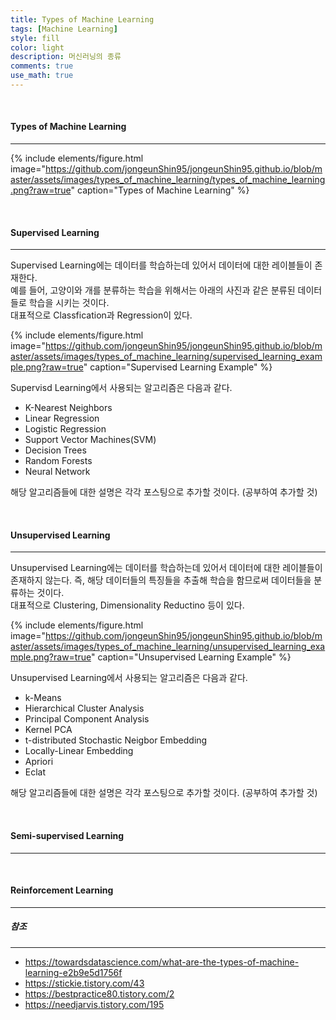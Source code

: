```yaml
---
title: Types of Machine Learning
tags: [Machine Learning]
style: fill
color: light
description: 머신러닝의 종류
comments: true
use_math: true
---
```


<br>

#### Types of Machine Learning

---

{% include elements/figure.html image="https://github.com/jongeunShin95/jongeunShin95.github.io/blob/master/assets/images/types_of_machine_learning/types_of_machine_learning.png?raw=true" caption="Types of Machine Learning" %}

<br>

#### Supervised Learning

---

Supervised Learning에는 데이터를 학습하는데 있어서 데이터에 대한 레이블들이 존재한다.<br>
예를 들어, 고양이와 개를 분류하는 학습을 위해서는 아래의 사진과 같은 분류된 데이터들로 학습을 시키는 것이다.<br>
대표적으로 Classfication과 Regression이 있다.

{% include elements/figure.html image="https://github.com/jongeunShin95/jongeunShin95.github.io/blob/master/assets/images/types_of_machine_learning/supervised_learning_example.png?raw=true" caption="Supervised Learning Example" %}

Supervisd Learning에서 사용되는 알고리즘은 다음과 같다.

* K-Nearest Neighbors
* Linear Regression
* Logistic Regression
* Support Vector Machines(SVM)
* Decision Trees
* Random Forests
* Neural Network

해당 알고리즘들에 대한 설명은 각각 포스팅으로 추가할 것이다. (공부하여 추가할 것)

<br>

#### Unsupervised Learning

---

Unsupervised Learning에는 데이터를 학습하는데 있어서 데이터에 대한 레이블들이 존재하지 않는다. 즉, 해당 데이터들의 특징들을 추출해 학습을 함므로써 데이터들을 분류하는 것이다.<br>
대표적으로 Clustering, Dimensionality Reductino 등이 있다.

{% include elements/figure.html image="https://github.com/jongeunShin95/jongeunShin95.github.io/blob/master/assets/images/types_of_machine_learning/unsupervised_learning_example.png?raw=true" caption="Unsupervised Learning Example" %}

Unsupervised Learning에서 사용되는 알고리즘은 다음과 같다.

* k-Means
* Hierarchical Cluster Analysis
* Principal Component Analysis
* Kernel PCA
* t-distributed Stochastic Neigbor Embedding
* Locally-Linear Embedding
* Apriori
* Eclat

해당 알고리즘들에 대한 설명은 각각 포스팅으로 추가할 것이다. (공부하여 추가할 것)

<br>

#### Semi-supervised Learning

---




<br>

#### Reinforcement Learning

---

##### 참조

---

* https://towardsdatascience.com/what-are-the-types-of-machine-learning-e2b9e5d1756f
* https://stickie.tistory.com/43
* https://bestpractice80.tistory.com/2
* https://needjarvis.tistory.com/195
